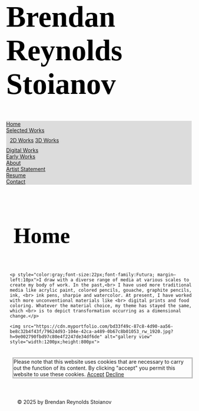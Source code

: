 <!DOCTYPE html>
<html>
<head>
<meta charset="UTF-8">
	<meta name="viewport" content="width=device-width, initial–scale=1.0">
	<title>Brendan Reynolds Stoianov</title>
	<link rel="icon" type="image/x-icon" href="https://cdn.myportfolio.com/bd33f49c-87c8-4d90-aa56-be8c32b4f43f/520caaa4-831a-444e-9d11-640011b1ff03_carw_1x1x32.jpg?h=823b02030041f20753b17759bd777d85">	
<h1 style="color:black; font-size:80px;font-family:Futura;"text-align:center;">Brendan Reynolds Stoianov</h1>
<style>
ul {
  list-style-type: none;
  margin: 0;
  padding: 0;
  overflow: hidden;
  background-color: #dcdcdc;
}

li {
  float: left;
}

li a, .dropbtn {
  display: inline-block;
  color: black;
  text-align: center;
  padding: 14px 16px;
  text-decoration: none;
}

li a:hover, .dropdown:hover .dropbtn {
  background-color: gray;
}

li.dropdown {
  display: inline-block;
}

.dropdown-content {
  display: none;
  position: absolute;
  background-color: #f9f9f9;
  min-width: 160px;
  box-shadow: 0px 8px 16px 0px rgba(0,0,0,0.2);
  z-index: 1;
}

.dropdown-content a {
  color: black;
  padding: 12px 16px;
  text-decoration: none;
  display: block;
  text-align: left;
}

.dropdown-content a:hover {background-color: #f1f1f1;}

.dropdown:hover .dropdown-content {
  display: block;
}

/* Footer */
.footer {
  padding: 20px;
  text-align: center;
  background: #bebebe;
}
.center {
  padding-top: 5px;
  text-align: center;
}
img {
  display: block;
  margin: auto;
  width: 50%;
}

</style>
</head>
<body>

<ul>
  <li><a href="file:///Users/brendanreynoldsstoianov/Desktop/ARTS%20530/Website_development/index.html">Home</a></li>
  <li class="dropdown">
    <a href="javascript:void(0)" class="dropbtn">Selected Works</a>
    <div class="dropdown-content">
      <a href="file:///Users/brendanreynoldsstoianov/Desktop/ARTS%20530/Website_development/2D_works.html">2D Works</a>
      <a href="file:///Users/brendanreynoldsstoianov/Desktop/ARTS%20530/Website_development/3D_works.html">3D Works</a>
    </div>
    <li><a href="file:///Users/brendanreynoldsstoianov/Desktop/ARTS%20530/Website_development/Digital_works.html">Digital Works</a>
    <li><a href="file:///Users/brendanreynoldsstoianov/Desktop/ARTS%20530/Website_development/Early_works.html">Early Works</a>
    <li><a href="file:///Users/brendanreynoldsstoianov/Desktop/ARTS%20530/Website_development/about.html">About</a>
    <li><a href="file:///Users/brendanreynoldsstoianov/Desktop/ARTS%20530/Website_development/Artist_statement.html">Artist Statement</a>
    <li><a href="file:///Users/brendanreynoldsstoianov/Desktop/ARTS%20530/Website_development/Resume.html">Resume</a>
    <li><a href="file:///Users/brendanreynoldsstoianov/Desktop/ARTS%20530/Website_development/Contact.html">Contact</a>
  </li>
</ul>
<div>
<body>
		<div class="page-title">
		<h1 style="color:black; font-size:60px;font-family:Futura;"text-align:center;">Home</h1>
		</div>

	<p style="color:gray;font-size:22px;font-family:Futura; margin–left:10px">I draw with a diverse range of media at various scales to create my body of work. In the past,<br> I have used more traditional media like acrylic paint, colored pencils, gouache, graphite pencils, ink, <br> ink pens, sharpie and watercolor. At present, I have worked with more unconventional materials like <br> digital prints and food coloring. Whatever the material choice, my theme has stayed the same, which <br> is to depict transformation occurring as a dimensional change.</p>

	<img src="https://cdn.myportfolio.com/bd33f49c-87c8-4d90-aa56-be8c32b4f43f/79624d93-104e-42ca-a489-0b67c8b01053_rw_1920.jpg?h=9e002790fbd97c80e4f2247de34df6de" alt="gallery view" style="width:1200px;height:800px">

	

</body> 
<style>
div {
p  {outline-color:#bebebe;}
p.solid {outline-style: solid;}
  padding-top: 10px;
  padding–right: 10px;
  padding-bottom: 10px;
  padding-left: 10px;
}
</style>
  <div class="cookie-banner js-cookie-banner">
    <p class="solid">Please note that this website uses cookies that are necessary to carry out the function of its content. By clicking "accept" you permit this website to use these cookies.
      <a class="consent-link" href="#">Accept</a>
      <a class="decline-link" href="#">Decline</a>
    </p>
  </div>
  <div>
<!-- Footer -->
<div class="footer">
	<p>&#169; 2025 by Brendan Reynolds Stoianov</p>
</div>

</style>
</head>
</html>
